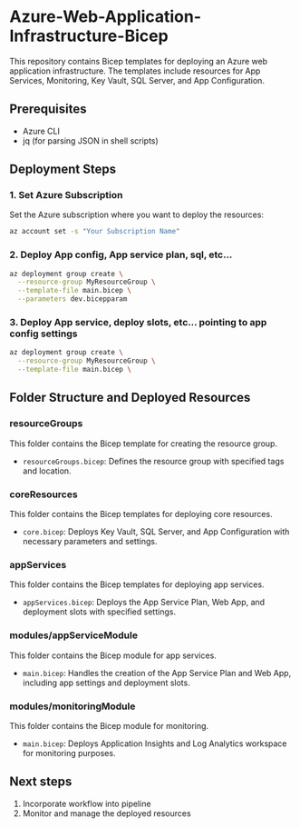 # Azure-Web-Application-Infrastructure-Bicep

This repository contains Bicep templates for deploying an Azure web application infrastructure. The templates include resources for App Services, Monitoring, Key Vault, SQL Server, and App Configuration.

## Prerequisites

- Azure CLI
- jq (for parsing JSON in shell scripts)

## Deployment Steps

### 1. Set Azure Subscription

Set the Azure subscription where you want to deploy the resources:

```bash
az account set -s "Your Subscription Name"
```

### 2. Deploy App config, App service plan, sql, etc...
```bash
az deployment group create \
  --resource-group MyResourceGroup \
  --template-file main.bicep \
  --parameters dev.bicepparam
```

### 3. Deploy App service, deploy slots, etc... pointing to app config settings
```bash
az deployment group create \
  --resource-group MyResourceGroup \
  --template-file main.bicep \
```

## Folder Structure and Deployed Resources

### resourceGroups

This folder contains the Bicep template for creating the resource group.

- `resourceGroups.bicep`: Defines the resource group with specified tags and location.

### coreResources

This folder contains the Bicep templates for deploying core resources.

- `core.bicep`: Deploys Key Vault, SQL Server, and App Configuration with necessary parameters and settings.

### appServices

This folder contains the Bicep templates for deploying app services.

- `appServices.bicep`: Deploys the App Service Plan, Web App, and deployment slots with specified settings.

### modules/appServiceModule

This folder contains the Bicep module for app services.

- `main.bicep`: Handles the creation of the App Service Plan and Web App, including app settings and deployment slots.

### modules/monitoringModule

This folder contains the Bicep module for monitoring.

- `main.bicep`: Deploys Application Insights and Log Analytics workspace for monitoring purposes.

## Next steps
1. Incorporate workflow into pipeline
2. Monitor and manage the deployed resources